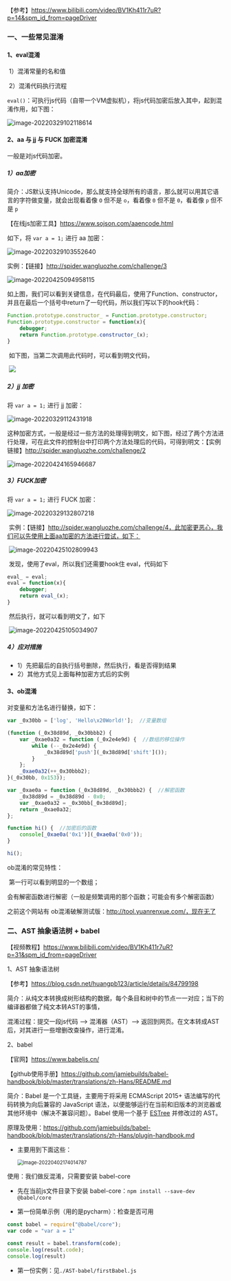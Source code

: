 【参考】https://www.bilibili.com/video/BV1Kh411r7uR?p=14&spm_id_from=pageDriver

### 一、一些常见混淆

#### 1、eval混淆

​	1）混淆常量的名和值

​	2）混淆代码执行流程

​	`eval()`：可执行js代码（自带一个VM虚拟机），将js代码加密后放入其中，起到混淆作用，如下图：

![image-20220329102118614](D:\PycharmProjects\crawler_learn\JS逆向\md_picture\js逆向2.png)

#### 2、aa 与 jj 与 FUCK 加密混淆

一般是对js代码加密。

##### 1）aa加密

简介：JS默认支持Unicode，那么就支持全球所有的语言，那么就可以用其它语言的字符做变量，就会出现看着像 `O` 但不是 `o`，看着像 `0` 但不是 `0`，看着像 `p` 但不是 `p`

【在线js加密工具】https://www.sojson.com/aaencode.html

如下，将 `var a = 1;` 进行 aa 加密：

![image-20220329103552640](D:\PycharmProjects\crawler_learn\JS逆向\md_picture\js逆向3.png)

实例：【链接】http://spider.wangluozhe.com/challenge/3

![image-20220425094958115](./md_picture/js逆向24.png)

​	如上图，我们可以看到关键信息，在代码最后，使用了Function、constructor，并且在最后一个括号中return了一句代码，所以我们写以下的hook代码：

```js
Function.prototype.constructor_ = Function.prototype.constructor;
Function.prototype.constructor = function(x){
	debugger;
	return Function.prototype.constructor_(x);
}
```

​	如下图，当第二次调用此代码时，可以看到明文代码，

​		![](D:\PycharmProjects\crawler_learn\JS逆向\md_picture\js逆向25.png)

##### 2）jj 加密

将 `var a = 1;` 进行 jj 加密：

![image-20220329112431918](D:\PycharmProjects\crawler_learn\JS逆向\md_picture\js逆向5.png)

这种加密方式，一般是经过一些方法的处理得到明文，如下图，经过了两个方法进行处理，可在此文件的控制台中打印两个方法处理后的代码，可得到明文：【实例链接】http://spider.wangluozhe.com/challenge/2

![image-20220424165946687](./md_picture/js逆向23.png)

##### 3）FUCK加密

将 `var a = 1;` 进行 FUCK 加密：

![image-20220329132807218](D:\PycharmProjects\crawler_learn\JS逆向\md_picture\js逆向6.png)

​	实例：【链接】http://spider.wangluozhe.com/challenge/4，此加密更恶心，我们可以先使用上面aa加密的方法进行尝试，如下：

​			![image-20220425102809943](./md_picture/js逆向26.png)

​	发现，使用了eval，所以我们还需要hook住 eval，代码如下

```js
eval_ = eval;
eval = function(x){
	debugger;
	return eval_(x);
}
```

​	然后执行，就可以看到明文了，如下

​		![image-20220425105034907](./md_picture/js逆向27.png)



##### 4）应对措施

- 1）先把最后的自执行括号删除，然后执行，看是否得到结果
- 2）其他方式见上面每种加密方式后的实例

#### 3、ob混淆

对变量和方法名进行替换，如下：

```js
var _0x30bb = ['log', 'Hello\x20World!'];  //变量数组

(function (_0x38d89d, _0x30bbb2) {
    var _0xae0a32 = function (_0x2e4e9d) {  //数组的移位操作
        while (--_0x2e4e9d) {
            _0x38d89d['push'](_0x38d89d['shift']());
        }
    };
    _0xae0a32(++_0x30bbb2);
}(_0x30bb, 0x153));

var _0xae0a = function (_0x38d89d, _0x30bbb2) {  //解密函数
    _0x38d89d = _0x38d89d - 0x0;
    var _0xae0a32 = _0x30bb[_0x38d89d];
    return _0xae0a32;
};

function hi() {  //加密后的函数
    console[_0xae0a('0x1')](_0xae0a('0x0'));
}

hi();
```

ob混淆的常见特性：

​		第一行可以看到明显的一个数组；

​		会有解密函数进行解密（一般是频繁调用的那个函数；可能会有多个解密函数）



之前这个网站有 ob混淆破解测试版：http://tool.yuanrenxue.com/，现在无了

### 二、AST 抽象语法树 + babel

【视频教程】https://www.bilibili.com/video/BV1Kh411r7uR?p=31&spm_id_from=pageDriver

1、AST 抽象语法树

【参考】https://blog.csdn.net/huangpb123/article/details/84799198

简介：从纯文本转换成树形结构的数据，每个条目和树中的节点一一对应；当下的编译器都做了纯文本转AST的事情，

混淆过程：提交一段js代码 —> 混淆器（AST）—> 返回到网页。在文本转成AST后，对其进行一些增删改查操作，进行混淆。

2、babel

【官网】https://www.babeljs.cn/

【github使用手册】https://github.com/jamiebuilds/babel-handbook/blob/master/translations/zh-Hans/README.md

简介：Babel 是一个工具链，主要用于将采用 ECMAScript 2015+ 语法编写的代码转换为向后兼容的 JavaScript 语法，以便能够运行在当前和旧版本的浏览器或其他环境中（解决不兼容问题）。Babel 使用一个基于 [ESTree](https://github.com/estree/estree) 并修改过的 AST。

原理及使用：https://github.com/jamiebuilds/babel-handbook/blob/master/translations/zh-Hans/plugin-handbook.md

- 主要用到下面这些：

  <img src="./md_picture/js逆向19.png" alt="image-20220402174014787" style="zoom:80%;" />

使用：我们做反混淆，只需要安装 babel-core

-  先在当前js文件目录下安装 babel-core：`npm install --save-dev @babel/core`

- 第一份简单示例（用的是pycharm）：检查是否可用

```js
const babel = require("@babel/core");
var code = "var a = 1"

const result = babel.transform(code);
console.log(result.code);
console.log(result)
```

- 第一份实例：见`./AST-babel/firstBabel.js`




